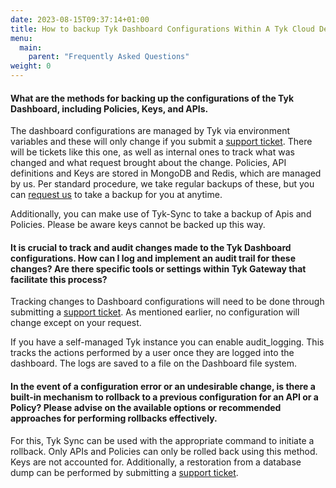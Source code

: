 ```yaml
---
date: 2023-08-15T09:37:14+01:00
title: How to backup Tyk Dashboard Configurations Within A Tyk Cloud Deployment
menu:
  main:
    parent: "Frequently Asked Questions"
weight: 0 
---
```


#### What are the methods for backing up the configurations of the Tyk Dashboard, including Policies, Keys, and APIs. 

The dashboard configurations are managed by Tyk via environment variables and these will only change if you submit a [support ticket](https://support.tyk.io/hc/en-gb/articles/8671452599708-Ticket-Submission-Guide). There will be tickets like this one, as well as internal ones to track what was changed and what request brought about the change. Policies, API definitions and Keys are stored in MongoDB and Redis, which are managed by us. Per standard procedure, we take regular backups of these, but you can [request us](https://support.tyk.io/hc/en-gb/articles/8671452599708-Ticket-Submission-Guide) to take a backup for you at anytime.

Additionally, you can make use of Tyk-Sync to take a backup of Apis and Policies. Please be aware keys cannot be backed up this way.

#### It is crucial to track and audit changes made to the Tyk Dashboard configurations. How can I log and implement an audit trail for these changes? Are there specific tools or settings within Tyk Gateway that facilitate this process?

Tracking changes to Dashboard configurations will need to be done through submitting a [support ticket](https://support.tyk.io/hc/en-gb/articles/8671452599708-Ticket-Submission-Guide). As mentioned earlier, no configuration will change except on your request.

If you have a self-managed Tyk instance you can enable audit_logging. This tracks the actions performed by a user once they are logged into the dashboard. The logs are saved to a file on the Dashboard file system.

#### In the event of a configuration error or an undesirable change, is there a built-in mechanism to rollback to a previous configuration for an API or a Policy? Please advise on the available options or recommended approaches for performing rollbacks effectively.

For this, Tyk Sync can be used with the appropriate command to initiate a rollback. Only APIs and Policies can only be rolled back using this method. Keys are not accounted for. Additionally, a restoration from a database dump can be performed by submitting a [support ticket](https://support.tyk.io/hc/en-gb/articles/8671452599708-Ticket-Submission-Guide).
